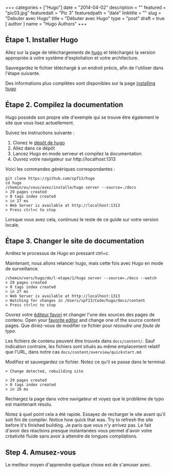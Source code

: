 +++
categories = ["Hugo"]
date = "2014-04-02"
description = ""
featured = "pic03.jpg"
featuredalt = "Pic 3"
featuredpath = "date"
linktitle = ""
slug = "Debuter avec Hugo"
title = "Débuter avec Hugo"
type = "post"
draft = true
[ author ]
  name = "Hugo Authors"
+++

## Étape 1. Installer Hugo

Allez sur la page de téléchargements de
[hugo](https://github.com/spf13/hugo/releases) et téléchargez la version
appropriée à votre système d'exploitation et votre architecture.

Sauvegardez le fichier téléchargé à un endroit précis, afin de l'utiliser dans
l'étape suivante.

Des informations plus complètes sont disponibles sur la page
[installing hugo](/overview/installing/)
<!--more-->

## Étape 2. Compilez la documentation

Hugo possède son propre site d'exemple qui se trouve être également le site que
vous lisez actuellement.

Suivez les instructions suivante :

 1. Clonez le [dépôt de hugo](http://github.com/spf13/hugo)
 2. Allez dans ce dépôt
 3. Lancez Hugo en mode serveur et compilez la documentation
 4. Ouvrez votre navigateur sur http://localhost:1313

Voici les commandes génériques correspondantes :

    git clone https://github.com/spf13/hugo
    cd hugo
    /chemin/ou/vous/avez/installe/hugo server --source=./docs
    > 29 pages created
    > 0 tags index created
    > in 27 ms
    > Web Server is available at http://localhost:1313
    > Press ctrl+c to stop

Lorsque vous avez cela, continuez le reste de ce guide sur votre version locale.

## Étape 3. Changer le site de documentation

Arrêtez le processus de Hugo en pressant ctrl+c.

Maintenant, nous allons relancer hugo, mais cette fois avec Hugo en mode de
surveillance.

    /chemin/vers/hugo/de/l-etape/1/hugo server --source=./docs --watch
    > 29 pages created
    > 0 tags index created
    > in 27 ms
    > Web Server is available at http://localhost:1313
    > Watching for changes in /Users/spf13/Code/hugo/docs/content
    > Press ctrl+c to stop

Ouvrez votre [éditeur favori](https://vim.spf13.com) et changer l'une des
sources des pages de contenu.
Open your [favorite editor](http://vim.spf13.com) and change one of the source
content pages. Que diriez-vous de modifier ce fichier pour *résoudre une faute
de typo*.

Les fichiers de contenu peuvent être trouvés dans `docs/content/`. Sauf
indication contraire, les fichiers sont situés au même emplacement relatif que
l'URL, dans notre cas `docs/content/overview/quickstart.md`.

Modifiez et sauvegardez ce fichier. Notez ce qu'il se passe dans le terminal.

    > Change detected, rebuilding site

    > 29 pages created
    > 0 tags index created
    > in 26 ms

Rechargez la page dans votre navigateur et voyez que le problème de typo est
maintenant résolu.

Notez à quel point cela a été rapide. Essayez de recharger le site avant qu'il
soit fini de compiler.
Notice how quick that was. Try to refresh the site before it's finished
building. Je paris que vous n'y arrivez pas.
Le fait d'avoir des réactions presque instantanées vous permet d'avoir votre
créativité fluide sans avoir à attendre de longues compilations.

## Step 4. Amusez-vous

Le meilleur moyen d'apprendre quelque chose est de s'amuser avec.
